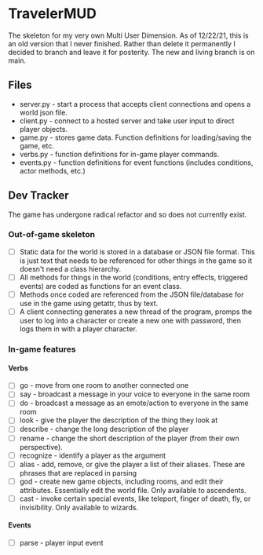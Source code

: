 # TravelerMUD
The skeleton for my very own Multi User Dimension. As of 12/22/21, this is an old version that I never finished. Rather than delete it permanently I decided to branch and leave it for posterity. The new and living branch is on main.
## Files
- server.py - start a process that accepts client connections and opens a world json file.
- client.py - connect to a hosted server and take user input to direct player objects.
- game.py - stores game data. Function definitions for loading/saving the game, etc.
- verbs.py - function definitions for in-game player commands.
- events.py - function definitions for event functions (includes conditions, actor methods, etc.)
## Dev Tracker
The game has undergone radical refactor and so does not currently exist.
### Out-of-game skeleton
- [ ] Static data for the world is stored in a database or JSON file format. This is just text 
  that needs to be 
  referenced for other things in the game so it doesn't need a class hierarchy.
- [ ] All methods for things in the world (conditions, entry effects, triggered events) are 
  coded as functions for an event class.
- [ ] Methods once coded are referenced from the JSON file/database for use in the game using 
  getattr, thus by text.
- [ ] A client connecting generates a new thread of the program, promps the user to log into a 
  character or create a new one with password, then logs them in with a player character.
### In-game features
#### Verbs
- [ ] go - move from one room to another connected one
- [ ] say - broadcast a message in your voice to everyone in the same room
- [ ] do - broadcast a message as an emote/action to everyone in the same room
- [ ] look - give the player the description of the thing they look at
- [ ] describe - change the long description of the player
- [ ] rename - change the short description of the player (from their own perspective).
- [ ] recognize - identify a player as the argument
- [ ] alias - add, remove, or give the player a list of their aliases. These are phrases that 
  are replaced in parsing
- [ ] god - create new game objects, including rooms, and edit their attributes. Essentially 
  edit the world file. Only available to ascendents.
- [ ] cast - invoke certain special events, like teleport, finger of death, fly, or invisibility.
  Only available to wizards.
#### Events
- [ ] parse - player input event
